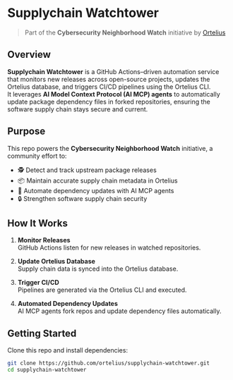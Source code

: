 # Supplychain Watchtower

> Part of the **Cybersecurity Neighborhood Watch** initiative by [Ortelius](https://github.com/ortelius)

## Overview

**Supplychain Watchtower** is a GitHub Actions–driven automation service that monitors new releases across open-source projects, updates the Ortelius database, and triggers CI/CD pipelines using the Ortelius CLI.  
It leverages **AI Model Context Protocol (AI MCP) agents** to automatically update package dependency files in forked repositories, ensuring the software supply chain stays secure and current.

## Purpose

This repo powers the **Cybersecurity Neighborhood Watch** initiative, a community effort to:
- 🕵️ Detect and track upstream package releases  
- 📦 Maintain accurate supply chain metadata in Ortelius  
- 🤖 Automate dependency updates with AI MCP agents  
- 🔒 Strengthen software supply chain security  

## How It Works

1. **Monitor Releases**  
   GitHub Actions listen for new releases in watched repositories.  

2. **Update Ortelius Database**  
   Supply chain data is synced into the Ortelius database.  

3. **Trigger CI/CD**  
   Pipelines are generated via the Ortelius CLI and executed.  

4. **Automated Dependency Updates**  
   AI MCP agents fork repos and update dependency files automatically.  

## Getting Started

Clone this repo and install dependencies:

```bash
git clone https://github.com/ortelius/supplychain-watchtower.git
cd supplychain-watchtower

